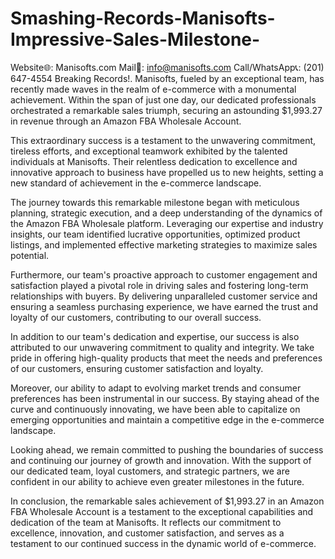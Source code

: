 # Smashing-Records-Manisofts-Impressive-Sales-Milestone-
Website🌐: Manisofts.com
Mail📩: info@manisofts.com
Call/WhatsApp📞: (201) 647-4554
Breaking Records!.
Manisofts, fueled by an exceptional team, has recently made waves in the realm of e-commerce with a monumental achievement. Within the span of just one day, our dedicated professionals orchestrated a remarkable sales triumph, securing an astounding $1,993.27 in revenue through an Amazon FBA Wholesale Account.

This extraordinary success is a testament to the unwavering commitment, tireless efforts, and exceptional teamwork exhibited by the talented individuals at Manisofts. Their relentless dedication to excellence and innovative approach to business have propelled us to new heights, setting a new standard of achievement in the e-commerce landscape.

The journey towards this remarkable milestone began with meticulous planning, strategic execution, and a deep understanding of the dynamics of the Amazon FBA Wholesale platform. Leveraging our expertise and industry insights, our team identified lucrative opportunities, optimized product listings, and implemented effective marketing strategies to maximize sales potential.

Furthermore, our team's proactive approach to customer engagement and satisfaction played a pivotal role in driving sales and fostering long-term relationships with buyers. By delivering unparalleled customer service and ensuring a seamless purchasing experience, we have earned the trust and loyalty of our customers, contributing to our overall success.

In addition to our team's dedication and expertise, our success is also attributed to our unwavering commitment to quality and integrity. We take pride in offering high-quality products that meet the needs and preferences of our customers, ensuring customer satisfaction and loyalty.

Moreover, our ability to adapt to evolving market trends and consumer preferences has been instrumental in our success. By staying ahead of the curve and continuously innovating, we have been able to capitalize on emerging opportunities and maintain a competitive edge in the e-commerce landscape.

Looking ahead, we remain committed to pushing the boundaries of success and continuing our journey of growth and innovation. With the support of our dedicated team, loyal customers, and strategic partners, we are confident in our ability to achieve even greater milestones in the future.

In conclusion, the remarkable sales achievement of $1,993.27 in an Amazon FBA Wholesale Account is a testament to the exceptional capabilities and dedication of the team at Manisofts. It reflects our commitment to excellence, innovation, and customer satisfaction, and serves as a testament to our continued success in the dynamic world of e-commerce.
